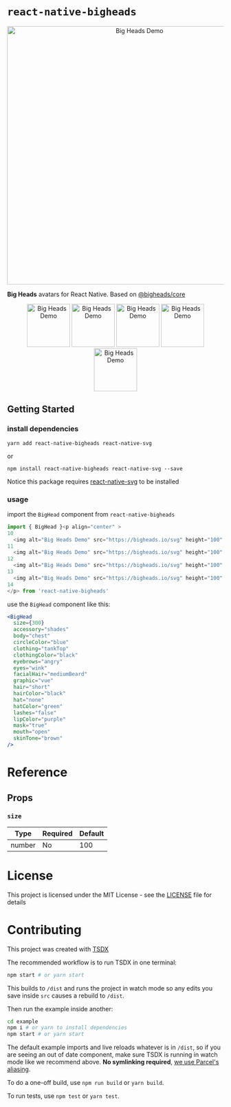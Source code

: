 # `react-native-bigheads`

<p align="center" >
  <img alt="Big Heads Demo" src="screenshots/screenshot.gif" height="600" />
</p>

**Big Heads** avatars for React Native. Based on [@bigheads/core](https://github.com/RobertBroersma/bigheads)

<p align="center" >
  <img alt="Big Heads Demo" src="https://bigheads.io/svg" height="100" />
  <img alt="Big Heads Demo" src="https://bigheads.io/svg" height="100" />
  <img alt="Big Heads Demo" src="https://bigheads.io/svg" height="100" />
  <img alt="Big Heads Demo" src="https://bigheads.io/svg" height="100" />
  <img alt="Big Heads Demo" src="https://bigheads.io/svg" height="100" />
</p>

## Getting Started

### install dependencies

```shell
yarn add react-native-bigheads react-native-svg
```

or

```shell
npm install react-native-bigheads react-native-svg --save
```

Notice this package requires [react-native-svg](https://github.com/react-native-community/react-native-svg) to be installed

### usage

import the `BigHead` component from `react-native-bigheads`

```jsx
import { BigHead }<p align="center" >
10
  <img alt="Big Heads Demo" src="https://bigheads.io/svg" height="100" />
11
  <img alt="Big Heads Demo" src="https://bigheads.io/svg" height="100" />
12
  <img alt="Big Heads Demo" src="https://bigheads.io/svg" height="100" />
13
  <img alt="Big Heads Demo" src="https://bigheads.io/svg" height="100" />
14
</p> from 'react-native-bigheads'
```
use the `BigHead` component like this:

```jsx
<BigHead
  size={300}
  accessory="shades"
  body="chest"
  circleColor="blue"
  clothing="tankTop"
  clothingColor="black"
  eyebrows="angry"
  eyes="wink"
  facialHair="mediumBeard"
  graphic="vue"
  hair="short"
  hairColor="black"
  hat="none"
  hatColor="green"
  lashes="false"
  lipColor="purple"
  mask="true"
  mouth="open"
  skinTone="brown"
/>
```

# Reference

## Props

### `size`

| Type     | Required | Default |
| -------- | -------- | ------- |
| number   | No       | 100     |

# License
This project is licensed under the MIT License - see the [LICENSE](LICENSE) file for details

# Contributing

This project was created with [TSDX](https://github.com/formik/tsdx)

The recommended workflow is to run TSDX in one terminal:

```bash
npm start # or yarn start
```

This builds to `/dist` and runs the project in watch mode so any edits you save inside `src` causes a rebuild to `/dist`.

Then run the example inside another:

```bash
cd example
npm i # or yarn to install dependencies
npm start # or yarn start
```

The default example imports and live reloads whatever is in `/dist`, so if you are seeing an out of date component, make sure TSDX is running in watch mode like we recommend above. **No symlinking required**, [we use Parcel's aliasing](https://github.com/palmerhq/tsdx/pull/88/files).

To do a one-off build, use `npm run build` or `yarn build`.

To run tests, use `npm test` or `yarn test`.
